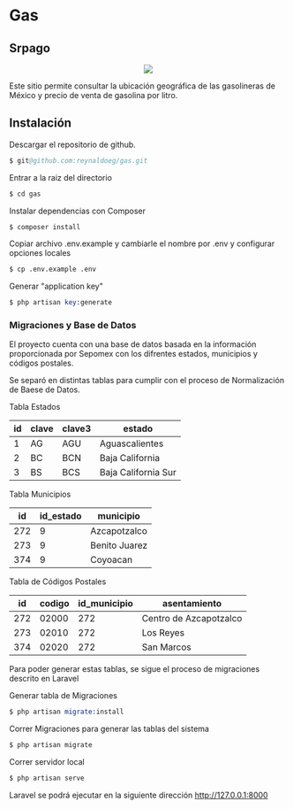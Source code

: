 <h1>Gas</h1>
<h2>Srpago</h2>

<p align="center"><img src="https://laravel.com/assets/img/components/logo-laravel.svg"></p>

Este sitio permite consultar la ubicación geográfica de las gasolineras de México y precio de venta de gasolina por litro.

## Instalación

Descargar el repositorio de github.
```s 
$ git@github.com:reynaldoeg/gas.git
```

Entrar a la raiz del directorio
```s 
$ cd gas
```

Instalar dependencias con Composer
```s 
$ composer install
```

Copiar archivo .env.example y cambiarle el nombre por .env y configurar opciones locales
```s 
$ cp .env.example .env
```

Generar "application key"
```s 
$ php artisan key:generate
```

### Migraciones y Base de Datos

El proyecto cuenta con una base de datos basada en la información proporcionada por Sepomex con los difrentes estados, municipios y códigos postales.

Se separó en distintas tablas para cumplir con el proceso de Normalización de Baese de Datos. 

Tabla Estados

id  | clave   | clave3| estado
--- | ---     | ---   | ---
1   | AG      | AGU   | Aguascalientes
2   | BC      | BCN   | Baja California
3   | BS      | BCS   | Baja California Sur

Tabla Municipios

id  | id_estado | municipio
--- | ---       | ---
272 | 9         | Azcapotzalco
273 | 9         | Benito Juarez
374 | 9         | Coyoacan

Tabla de Códigos Postales

id  | codigo| id_municipio  | asentamiento
--- | ---   | ---           | ---
272 | 02000 | 272           | Centro de Azcapotzalco
273 | 02010 | 272           | Los Reyes
374 | 02020 | 272           | San Marcos

Para poder generar estas tablas, se sigue el proceso de migraciones descrito en Laravel

Generar tabla de Migraciones 
```s 
$ php artisan migrate:install
```

Correr Migraciones para generar las tablas del sistema
```s 
$ php artisan migrate
```

Correr servidor local
```s 
$ php artisan serve
```

<p>Laravel se podrá ejecutar en la siguiente dirección <a href="http://127.0.0.1:8000" target="_blank">http://127.0.0.1:8000</a></p>
